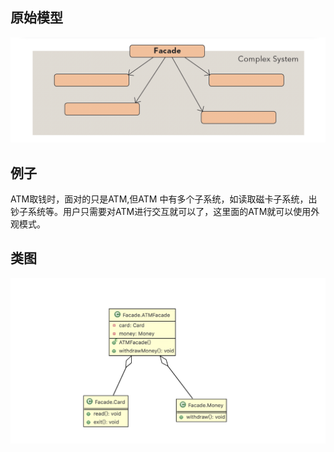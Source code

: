 ## 原始模型
![hh](https://github.com/ICDI0906/Design-Pattern/blob/master/src/Facade/img/origin.png)
## 例子
ATM取钱时，面对的只是ATM,但ATM 中有多个子系统，如读取磁卡子系统，出钞子系统等。用户只需要对ATM进行交互就可以了，这里面的ATM就可以使用外观模式。
## 类图
![hh](https://github.com/ICDI0906/Design-Pattern/blob/master/src/Facade/img/example.png)
